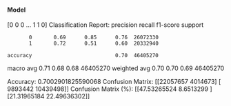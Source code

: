 #### Model
[0 0 0 ... 1 1 0]
Classification Report:
              precision    recall  f1-score   support

           0       0.69      0.85      0.76  26072330
           1       0.72      0.51      0.60  20332940

    accuracy                           0.70  46405270
   macro avg       0.71      0.68      0.68  46405270
weighted avg       0.70      0.70      0.69  46405270

Accuracy: 0.7002901825590068
Confusion Matrix:
[[22057657  4014673]
 [ 9893442 10439498]]
Confusion Matrix (%):
[[47.53265524  8.6513299 ]
 [21.31965184 22.49636302]]
